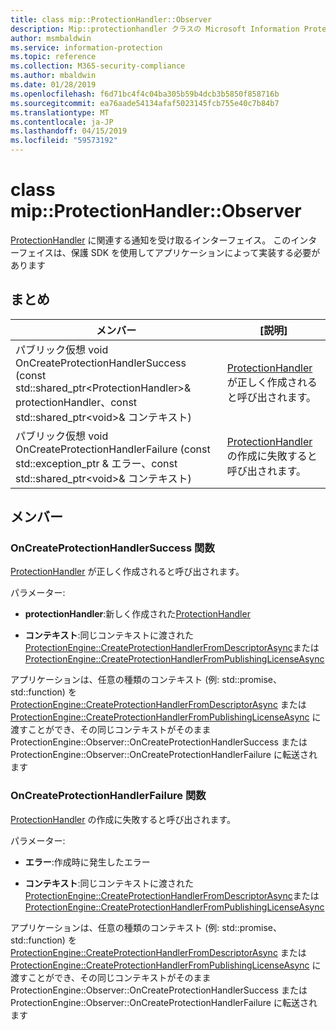 ```yaml
---
title: class mip::ProtectionHandler::Observer
description: Mip::protectionhandler クラスの Microsoft Information Protection (MIP) SDK について説明します。
author: msmbaldwin
ms.service: information-protection
ms.topic: reference
ms.collection: M365-security-compliance
ms.author: mbaldwin
ms.date: 01/28/2019
ms.openlocfilehash: f6d71bc4f4c04ba305b59b4dcb3b5850f858716b
ms.sourcegitcommit: ea76aade54134afaf5023145fcb755e40c7b84b7
ms.translationtype: MT
ms.contentlocale: ja-JP
ms.lasthandoff: 04/15/2019
ms.locfileid: "59573192"
---
```

# <a name="class-mipprotectionhandlerobserver"></a>class mip::ProtectionHandler::Observer 
[ProtectionHandler](class_mip_protectionhandler.md) に関連する通知を受け取るインターフェイス。
このインターフェイスは、保護 SDK を使用してアプリケーションによって実装する必要があります
  
## <a name="summary"></a>まとめ
 メンバー                        | [説明]                                
--------------------------------|---------------------------------------------
パブリック仮想 void OnCreateProtectionHandlerSuccess (const std::shared_ptr\<ProtectionHandler\>& protectionHandler、const std::shared_ptr\<void\>& コンテキスト)  |  [ProtectionHandler](class_mip_protectionhandler.md) が正しく作成されると呼び出されます。
パブリック仮想 void OnCreateProtectionHandlerFailure (const std::exception_ptr & エラー、const std::shared_ptr\<void\>& コンテキスト)  |  [ProtectionHandler](class_mip_protectionhandler.md) の作成に失敗すると呼び出されます。
  
## <a name="members"></a>メンバー
  
### <a name="oncreateprotectionhandlersuccess-function"></a>OnCreateProtectionHandlerSuccess 関数
[ProtectionHandler](class_mip_protectionhandler.md) が正しく作成されると呼び出されます。

パラメーター:  
* **protectionHandler**:新しく作成された[ProtectionHandler](class_mip_protectionhandler.md)


* **コンテキスト**:同じコンテキストに渡された[ProtectionEngine::CreateProtectionHandlerFromDescriptorAsync](class_mip_protectionengine.md#createprotectionhandlerfromdescriptorasync-function)または[ProtectionEngine::CreateProtectionHandlerFromPublishingLicenseAsync](class_mip_protectionengine.md#createprotectionhandlerfrompublishinglicenseasync-function)


アプリケーションは、任意の種類のコンテキスト (例: std::promise、std::function) を [ProtectionEngine::CreateProtectionHandlerFromDescriptorAsync](class_mip_protectionengine.md#createprotectionhandlerfromdescriptorasync-function) または [ProtectionEngine::CreateProtectionHandlerFromPublishingLicenseAsync](class_mip_protectionengine.md#createprotectionhandlerfrompublishinglicenseasync-function) に渡すことができ、その同じコンテキストがそのまま ProtectionEngine::Observer::OnCreateProtectionHandlerSuccess または ProtectionEngine::Observer::OnCreateProtectionHandlerFailure に転送されます
  
### <a name="oncreateprotectionhandlerfailure-function"></a>OnCreateProtectionHandlerFailure 関数
[ProtectionHandler](class_mip_protectionhandler.md) の作成に失敗すると呼び出されます。

パラメーター:  
* **エラー**:作成時に発生したエラー 


* **コンテキスト**:同じコンテキストに渡された[ProtectionEngine::CreateProtectionHandlerFromDescriptorAsync](class_mip_protectionengine.md#createprotectionhandlerfromdescriptorasync-function)または[ProtectionEngine::CreateProtectionHandlerFromPublishingLicenseAsync](class_mip_protectionengine.md#createprotectionhandlerfrompublishinglicenseasync-function)


アプリケーションは、任意の種類のコンテキスト (例: std::promise、std::function) を [ProtectionEngine::CreateProtectionHandlerFromDescriptorAsync](class_mip_protectionengine.md#createprotectionhandlerfromdescriptorasync-function) または [ProtectionEngine::CreateProtectionHandlerFromPublishingLicenseAsync](class_mip_protectionengine.md#createprotectionhandlerfrompublishinglicenseasync-function) に渡すことができ、その同じコンテキストがそのまま ProtectionEngine::Observer::OnCreateProtectionHandlerSuccess または ProtectionEngine::Observer::OnCreateProtectionHandlerFailure に転送されます